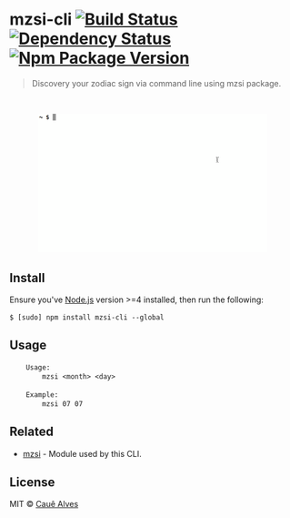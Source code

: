# mzsi-cli [![Build Status](https://travis-ci.org/cauealves/mzsi-cli.svg?branch=master)](https://travis-ci.org/cauealves/mzsi-cli) [![Dependency Status](https://david-dm.org/cauealves/mzsi-cli.svg?style=flat-square)](https://david-dm.org/cauealves/mzsi-cli) [![Npm Package Version](https://img.shields.io/npm/v/mzsi-cli.svg?style=flat-square)](https://www.npmjs.org/package/mzsi-cli)

> Discovery your zodiac sign via command line using mzsi package.

<br />

<p align="center">
  <img width="80%" src="./screenshot.gif?raw=true" />
</p>

## Install 

Ensure you've [Node.js](https://nodejs.org) version >=4 installed, then run the following:

```
$ [sudo] npm install mzsi-cli --global 
```

## Usage
```
	Usage:
    	mzsi <month> <day>
      
  	Example:
    	mzsi 07 07
```

## Related
- [mzsi](https://github.com/cauealves/mzsi) - Module used by this CLI.

## License

MIT © [Cauê Alves](http://cauealves.com)
